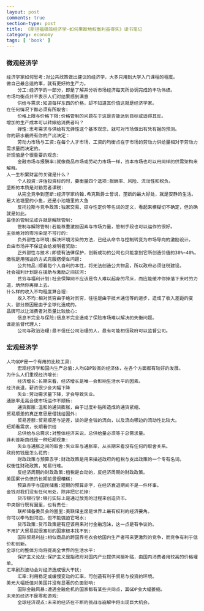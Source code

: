 ```yaml
---
layout: post
comments: true
section-type: post
title: 《斯坦福极简经济学-如何果断地权衡利益得失》读书笔记
category: economy
tags: [ 'book' ]
---
```

### 微观经济学
	经济学家如何思考:对公共政策做出建议的经济学，大多只用到大学入门课程的程度。
	做自己最合适的事，就有更好的生产力。
		分工:经济学的一部分，即是了解并分析市场经济每天所协调完成的丰功伟绩。
	市场均衡点并不表示人们对结果感到满意
		供给与需求:知道每样东西的价格，却不知道其价值这就是经济学家。
	在任何情况下都必须有所取舍:
		价格上限与价格下限:价格管制的问题在于这是否能达到目标或适得其反。
	增加的生产成本可以转嫁给消费者吗？
		弹性:思考需求与供给有无弹性这个基本观念，就可对市场做出有凭有据的预测。
	你的薪水最终有你的产出决定：
		劳动力市场与工资:在每个人才市场，工资的均衡点在于市场的劳动力供给量相对于劳动力需求量而决定的。
	折现值是个很重要的观念:
		金融市场与报酬率:就像商品市场或劳动力市场一样，资本市场也可以用同样的供需架构来解释。
	人一生积累财富的关键是什么？
		个人投资:评估投资标的时，要衡量四个选项:报酬率、风险、流动性和税负。
	垄断的本质是对勤劳者课税:
		从完全竞争到垄断:经济学家约翰.希克斯爵士曾说，垄断的最大好处，就是安静的生活。
	是大池塘里的小鱼，还是小池塘里的大鱼
		反托拉斯与竞争政策:独家交易、掠夺性定价等名词的定义，看起来模糊切不确定，但的确就是如此。
	最佳的管制法或许就是解除管制:
		管制与解除管制:若能尊重激励因素与市场力量，管制手段也可以运作的很好。
	主张绝对的零污染是不可行的:
		负外部性与环境:解决环境污染的方法，已经从命令与控制转变为市场导向的激励设计。
	自由市场并不保证会给发明者奖励:
		正外部性与技术:即使有法律保护，创新成功的公司也只能拿到它所创造价值的30%~40%。
	缴税是用强迫的方式克服搭便车问题:
		公共物品:顺着每个人自利的本性，将无法创造公共物品，所以政府必须征税建设。
	社会福利计划是在援助与激励之间拔河:
		贫穷与福利计划:社会保障网不应该是令人难以起身的吊床，而应能缓冲你掉落下来时的力道，炳然你再弹上去。
	什么样的收入不均程度算合理:
		收入不均:相对贫穷由于绝对贫穷，往往是由于技术通信等的进步，造成了收入差距的变大，部分原因是由于全球化造成的。
	品牌可以让消费者对质量比较放心:
		信息不完全与保险:信息不完全造成了保险市场难以解决的失衡问题。
	谁能监督代理人:
		公司与政治治理:最不信任公司治理的人，最有可能相信政府可以监督公司。
		
### 宏观经济学
	人均GDP是一个有用的比较工具:
		宏观经济学和国内生产总值:人均GDP较高的经济体，在各个方面都有较好的发展。
	为什么人们重视经济增长:
		经济增长:长期来看，经济增长是唯一会影响生活水平的因素。
	经济衰退，薪资很少会大幅下降
		失业:劳动需求量下降，才会导致失业。
	通胀率走高会使市场运作不顺畅:
		通货膨胀:温和的通货膨胀，由于过度补贴所造成的通货紧缩、
	贸易顺差的真正意思是借钱给国外:
		贸易差额:贸易顺差与逆差，谈的是金钱的流向，以及流向哪边的流动性比较大。
	短期看需求，长期看供给
		总供给与总需求:对整体经济来说，总供给量必须等于总需求量。
	菲利普斯曲线是一种短期现象:
		失业与通胀之间的取舍:失业率与通胀率，从长期来看没有任何的取舍关系。
	政府的钱是怎么花的:
		财政政策与预算赤字:财政政策是用来描述政府的租税与支出政策的一个专有名词。
	权衡性财政政策，知易行难。
		反经济周期的财政政策:租税是自动的，反经济周期的财政政策。
	美国累计负债的长期前景很糟糕:
		预算赤字与国民储蓄:短期的预算赤字，在经济衰退期间不是一件坏事。
	金钱对我们没有任何用处，除非把它花掉:
		货币银行学:银行实际上是通过放宽的过程来创造货币。
	中央银行既有圈里，也有责任:
		联邦储备委员会的圈里:美联储主席是世界上最有权利的经济要角。
	你可以牵马到河边，但不能强迫它喝水:
		货币政策:货币政策是有应该用来对付金融泡沫，这一点是有争议的。
	不用扩大贸易就很富裕的国家根本找不到:
		国际贸易利益:相似商品的跨国界毛衣会给国内生产者带来更激烈的竞争，而竞争有利于低价和创新。
	全球化的整体方向将提高全世界的生活水平:
		保护主义论战:保护主义是指政府对国内产业提供间接补贴，由国内消费者用较高的价格埋单。
	汇率剧烈波动会对经济造成很大干扰:	
		汇率:利用稳定或缓慢变动的汇率，可创造有利于贸易与投资的环境。
	美元大幅贬值对美国并没有显著的负面影响:
		国际金融风暴:遭遇金融危机的国家都有某些共同点，其GDP会大幅萎缩。
	未来的经济不是零和游戏:
		全球经济观点:未来的经济在不断的挑战与崩解中将出现巨大机会。
